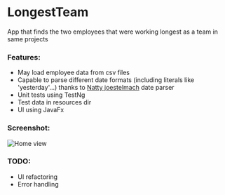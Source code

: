 LongestTeam
=================
App that finds the two employees that were working longest as a team in same projects

### Features:
*	May load employee data from csv files
*	Capable to parse different date formats (including literals like 'yesterday'...) thanks to [Natty joestelmach](http://natty.joestelmach.com/) date parser
* 	Unit tests using TestNg
*	Test data in resources dir
*	UI using JavaFx

### Screenshot:
![Home view](https://raw.githubusercontent.com/TsvetanKT/longest-team/master/LongestTeamV1.png "Home view")

### TODO:
*	UI refactoring
* 	Error handling